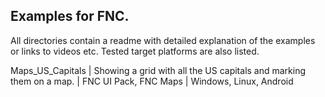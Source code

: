 ## Examples for FNC.

All directories contain a readme with detailed explanation of the examples or links to videos etc. Tested target platforms are also listed.

Maps_US_Capitals | Showing a grid with all the US capitals and marking them on a map. | FNC UI Pack, FNC Maps | Windows, Linux, Android

